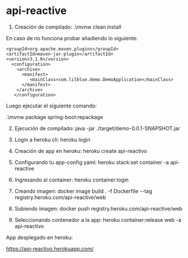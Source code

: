 # api-reactive

1) Creación de compilado:
  .\mvnw clean install
  
  En caso de no funciona probar añadiendo lo siguiente: 

    <groupId>org.apache.maven.plugins</groupId>
    <artifactId>maven-jar-plugin</artifactId>
    <version>3.1.0</version>
      <configuration>
        <archive>
          <manifest>
             <mainClass>com.lilblue.demo.DemoApplication</mainClass>
          </manifest>
        </archive>
       </configuration>
  Luego ejecutar el siguiente comando:
  
  .\mvnw package spring-boot:repackage

2) Ejecución de compilado:
  java -jar ./target/demo-0.0.1-SNAPSHOT.jar

3) Login a heroku cli:
  heroku login
  
4) Creación de app en heroku:
  heroku create api-reactivo
  
5) Configurando tu app-config.yaml:
  heroku stack:set container -a api-reactive
  
6) Ingresando al container:
  heroku container:login

7) Creando imagen:
  docker image build . -f Dockerfile --tag registry.heroku.com/api-reactive/web

8) Subiendo imagen:
  docker push registry.heroku.com/api-reactive/web

9) Seleccionando contenedor a la app:
  heroku container:release web -a api-reactivo
  
  
 App desplegado en heroku:
 
 https://api-reactivo.herokuapp.com/
